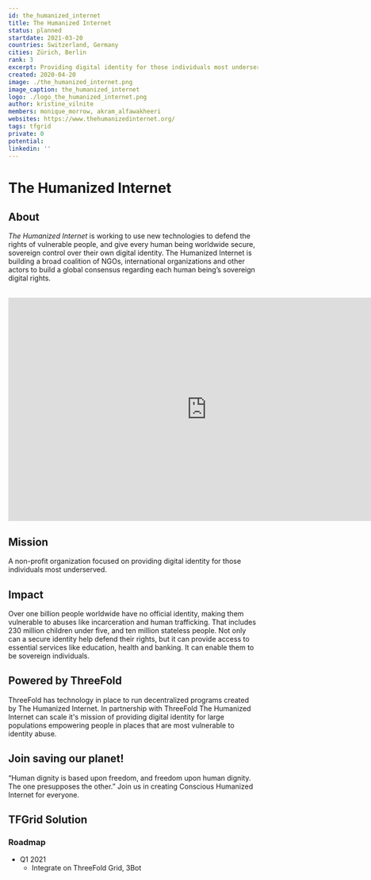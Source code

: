```yaml
---
id: the_humanized_internet
title: The Humanized Internet
status: planned
startdate: 2021-03-20
countries: Switzerland, Germany
cities: Zürich, Berlin
rank: 3
excerpt: Providing digital identity for those individuals most underserved.
created: 2020-04-20
image: ./the_humanized_internet.png
image_caption: the_humanized_internet
logo: ./logo_the_humanized_internet.png
author: kristine_vilnite
members: monique_morrow, akram_alfawakheeri
websites: https://www.thehumanizedinternet.org/
tags: tfgrid
private: 0
potential:
linkedin: ''
---
```


# The Humanized Internet

## About

*The Humanized Internet* is working to use new technologies to defend the rights of vulnerable people, and give every human being worldwide secure, sovereign control over their own digital identity. The Humanized Internet is building a broad coalition of NGOs, international organizations and other actors to build a global consensus regarding each human being’s sovereign digital rights.

<BR>

<iframe src="https://player.vimeo.com/video/442276485" width="800" height="450" frameborder="0" allow="autoplay; fullscreen" allowfullscreen></iframe>

<BR>

## Mission

A non-profit organization focused on providing digital identity for those individuals most underserved.

## Impact

Over one billion people worldwide have no official identity, making them vulnerable to abuses like incarceration and human trafficking. That includes 230 million children under five, and ten million stateless people. Not only can a secure identity help defend their rights, but it can provide access to essential services like education, health and banking. It can enable them to be sovereign individuals.

## Powered by ThreeFold

ThreeFold has technology in place to run decentralized programs created by The Humanized Internet. In partnership with ThreeFold The Humanized Internet can scale it's mission of providing digital identity for large populations empowering people in places that are most vulnerable to identity abuse.

## Join saving our planet!
 
“Human dignity is based upon freedom, and freedom upon human dignity. The one presupposes the other.” Join us in creating Conscious Humanized Internet for everyone.

## TFGrid Solution

### Roadmap

- Q1 2021
  - Integrate on ThreeFold Grid, 3Bot
